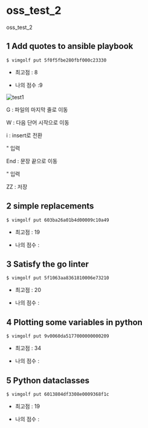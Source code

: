 # oss_test_2
oss_test_2

## 1 Add quotes to ansible playbook
` $ vimgolf put 5f0f5fbe280fbf000c23330 `

- 최고점 : 8

- 나의 점수 :9

![test1](https://user-images.githubusercontent.com/77104243/144735191-4748624c-ddf2-4b26-880c-823048bffdf2.gif)

G : 파일의 마지막 줄로 이동

W : 다음 단어 시작으로 이동

i : insert로 전환

" 입력

End : 문장 끝으로 이동

" 입력

<Esc> ZZ : 저장
  
  
## 2 simple replacements
`$ vimgolf put 603ba26a01b4d00009c10a49`

- 최고점 : 19

- 나의 점수 : 
  
  
  
## 3 Satisfy the go linter
`$ vimgolf put 5f1063aa8361810006e73210`

- 최고점 : 20

- 나의 점수 : 

  
  
## 4 Plotting some variables in python
`$ vimgolf put 9v0060da5177000000000209`

- 최고점 : 34

- 나의 점수 : 
  
  
  
## 5 Python dataclasses
`$ vimgolf put 6013804df3308e0009368f1c`

- 최고점 : 19

- 나의 점수 : 
